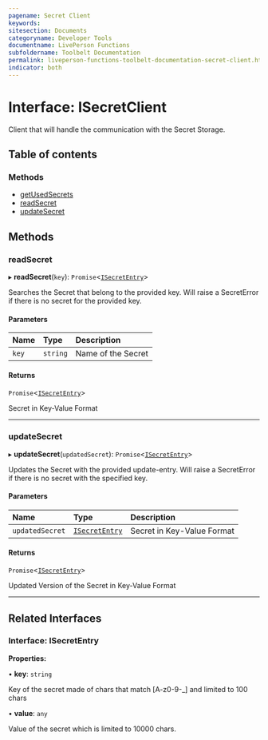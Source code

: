 ```yaml
---
pagename: Secret Client
keywords:
sitesection: Documents
categoryname: Developer Tools
documentname: LivePerson Functions
subfoldername: Toolbelt Documentation
permalink: liveperson-functions-toolbelt-documentation-secret-client.html
indicator: both
---
```


# Interface: ISecretClient

Client that will handle the communication with the Secret Storage.

## Table of contents

### Methods

- [getUsedSecrets](#getusedsecrets)
- [readSecret](#readsecret)
- [updateSecret](#updatesecret)

## Methods

### readSecret

▸ **readSecret**(`key`): `Promise`<[`ISecretEntry`](#interface-isecretentry)\>

Searches the Secret that belong to the provided key.
Will raise a SecretError if there is no secret for the provided key.

#### Parameters

| Name | Type | Description |
| :------ | :------ | :------ |
| `key` | `string` | Name of the Secret |

#### Returns

`Promise`<[`ISecretEntry`](#interface-isecretentry)\>

Secret in Key-Value Format

___

### updateSecret

▸ **updateSecret**(`updatedSecret`): `Promise`<[`ISecretEntry`](#interface-isecretentry)\>

Updates the Secret with the provided update-entry.
Will raise a SecretError if there is no secret with the specified key.

#### Parameters

| Name | Type | Description |
| :------ | :------ | :------ |
| `updatedSecret` | [`ISecretEntry`](#interface-isecretentry) | Secret in Key-Value Format |

#### Returns

`Promise`<[`ISecretEntry`](#interface-isecretentry)\>

Updated Version of the Secret in Key-Value Format

___

## Related Interfaces

### Interface: ISecretEntry

**Properties:**

• **key**: `string`

Key of the secret made of chars that match [A-z0-9-_] and limited to 100 chars

• **value**: `any`

Value of the secret which is limited to 10000 chars.
